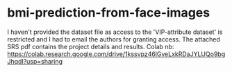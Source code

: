 # bmi-prediction-from-face-images
I haven't provided the dataset file as access to the 'VIP-attribute dataset' is restricted and I had to email the authors for granting access.
The attached SRS pdf contains the project details and results. 
Colab nb: https://colab.research.google.com/drive/1kssvpz46lGveLxkRDaJYLUQo9bgJhqdI?usp=sharing
